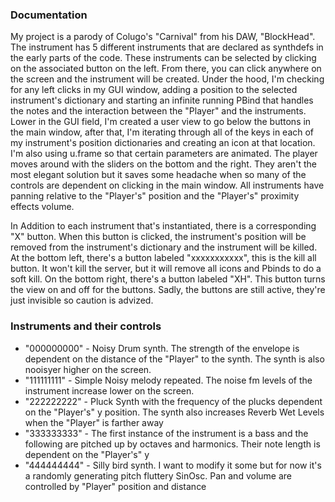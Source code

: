 ### Documentation
<p>
My project is a parody of Colugo's "Carnival" from his DAW, "BlockHead".
The instrument has 5 different instruments that are declared as synthdefs in the early parts of the code. These instruments can be selected by clicking on the associated button on the left. From there, you can click anywhere on the screen and the instrument will be created. Under the hood, I'm checking for any left clicks in my GUI window, adding a position to the selected instrument's dictionary and starting an infinite running PBind that handles the notes and the interaction between the "Player" and the instruments. Lower in the GUI field, I'm created a user view to go below the buttons in the main window, after that, I'm iterating through all of the keys in each of my instrument's position dictionaries and creating an icon at that location. I'm also using u.frame so that certain parameters are animated. The player moves around with the sliders on the bottom and the right. They aren't the most elegant solution but it saves some headache when so many of the controls are dependent on clicking in the main window. 
All instruments have panning relative to the "Player's" position and the "Player's" proximity effects volume.
</p>
<p>
In Addition to each instrument that's instantiated, there is a corresponding "X" button. When this button is clicked, the instrument's position will be removed from the instrument's dictionary and the instrument will be killed. At the bottom left, there's a button labeled "xxxxxxxxxxx", this is the kill all button. It won't kill the server, but it will remove all icons and Pbinds to do a soft kill. On the bottom right, there's a button labeled "XH". This button turns the view on and off for the buttons. Sadly, the buttons are still active, they're just invisible so caution is advized. 
</p>

### Instruments and their controls

* "000000000" - Noisy Drum synth. The strength of the envelope is dependent on the distance of the "Player" to the synth. The synth is also nooisyer higher on the screen.
* "111111111"  - Simple Noisy melody repeated. The noise fm levels of the instrument increase lower on the screen. 
* "222222222" - Pluck Synth with the frequency of the plucks dependent on the "Player's" y position. The synth also increases Reverb Wet Levels when the "Player" is farther away
* "333333333" - The first instance of the instrument is a bass and the following are pitched up by octaves and harmonics. Their note length is dependent on the "Player's" y
* "444444444" - Silly bird synth. I want to modify it some but for now it's a randomly generating pitch fluttery SinOsc. Pan and volume are controlled by "Player" position and distance
